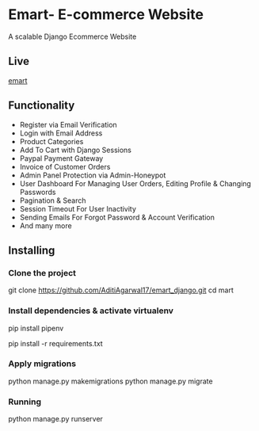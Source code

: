 # Emart- E-commerce Website
A scalable Django Ecommerce Website

## Live
[emart](http://aditi17.pythonanywhere.com/)

## Functionality

- Register via Email Verification
- Login with Email Address
- Product Categories
- Add To Cart with Django Sessions
- Paypal Payment Gateway
- Invoice of Customer Orders
- Admin Panel Protection via Admin-Honeypot
- User Dashboard For Managing User Orders, Editing Profile & Changing Passwords
- Pagination & Search
- Session Timeout For User Inactivity
- Sending Emails For Forgot Password & Account Verification
- And many more



## Installing

### Clone the project


git clone https://github.com/AditiAgarwal17/emart_django.git
cd mart


### Install dependencies & activate virtualenv


pip install pipenv

pip install -r requirements.txt


### Apply migrations


python manage.py makemigrations
python manage.py migrate

### Running


python manage.py runserver
